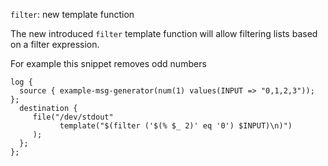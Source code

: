 `filter`: new template function

The new introduced `filter` template function will allow filtering lists based on a filter expression.

For example this snippet removes odd numbers
```
log {
  source { example-msg-generator(num(1) values(INPUT => "0,1,2,3")); };
  destination {
     file("/dev/stdout"
           template("$(filter ('$(% $_ 2)' eq '0') $INPUT)\n)")
     );
  };
};
```
